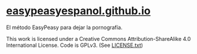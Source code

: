 # [easypeasyespanol.github.io](https://easypeasyespanol.github.io/)
El método EasyPeasy para dejar la pornografía.

This work is licensed under a Creative Commons Attribution-ShareAlike 4.0 International License. Code is GPLv3. (See [LICENSE.txt](LICENSE.txt))
